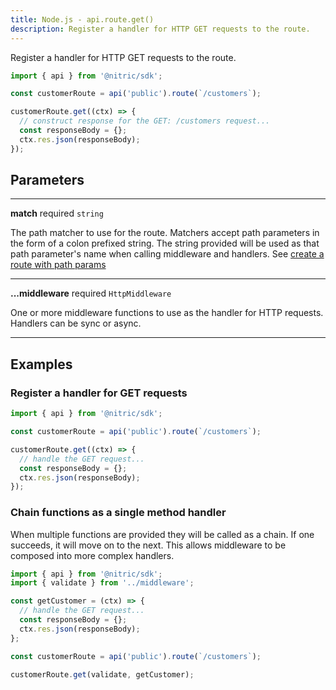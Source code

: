 ```yaml
---
title: Node.js - api.route.get()
description: Register a handler for HTTP GET requests to the route.
---
```


Register a handler for HTTP GET requests to the route.

```javascript
import { api } from '@nitric/sdk';

const customerRoute = api('public').route(`/customers`);

customerRoute.get((ctx) => {
  // construct response for the GET: /customers request...
  const responseBody = {};
  ctx.res.json(responseBody);
});
```

## Parameters

---

**match** required `string`

The path matcher to use for the route. Matchers accept path parameters in the form of a colon prefixed string. The string provided will be used as that path parameter's name when calling middleware and handlers. See [create a route with path params](#create-a-route-with-path-params)

---

**...middleware** required `HttpMiddleware`

One or more middleware functions to use as the handler for HTTP requests. Handlers can be sync or async.

---

## Examples

### Register a handler for GET requests

```javascript
import { api } from '@nitric/sdk';

const customerRoute = api('public').route(`/customers`);

customerRoute.get((ctx) => {
  // handle the GET request...
  const responseBody = {};
  ctx.res.json(responseBody);
});
```

### Chain functions as a single method handler

When multiple functions are provided they will be called as a chain. If one succeeds, it will move on to the next. This allows middleware to be composed into more complex handlers.

```javascript
import { api } from '@nitric/sdk';
import { validate } from '../middleware';

const getCustomer = (ctx) => {
  // handle the GET request...
  const responseBody = {};
  ctx.res.json(responseBody);
};

const customerRoute = api('public').route(`/customers`);

customerRoute.get(validate, getCustomer);
```
